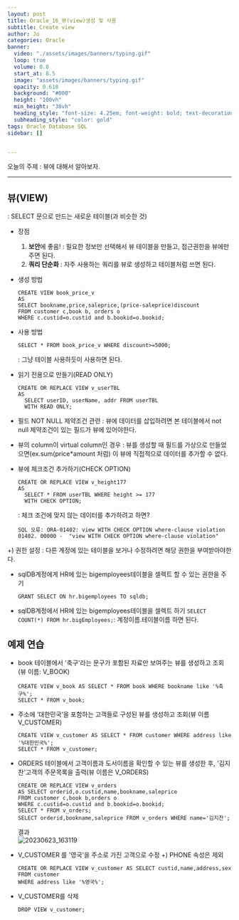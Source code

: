 ```yaml
---
layout: post
title: Oracle_16_뷰(view)생성 및 사용
subtitle: Create view
author: Jo
categories: Oracle
banner:
  video: "./assets/images/banners/typing.gif"
  loop: true
  volume: 0.8
  start_at: 8.5
  image: "assets/images/banners/typing.gif"
  opacity: 0.618
  background: "#000"
  height: "100vh"
  min_height: "38vh"
  heading_style: "font-size: 4.25em; font-weight: bold; text-decoration: underline"
  subheading_style: "color: gold"
tags: Oracle Database SQL
sidebar: []


---
```


오늘의 주제 : 뷰에 대해서 알아보자. <br>
 * * *


## 뷰(VIEW)
: SELECT 문으로 만드는 새로운 테이블(과 비슷한 것)
- 장점
  1. <b>보안</b>에 좋음! : 필요한 정보만 선택해서 뷰 테이블을 만들고, 접근권한을 뷰에만 주면 된다.
  2. <b>쿼리 단순화</b> : 자주 사용하는 쿼리를 뷰로 생성하고 테이블처럼 쓰면 된다.
- 생성 방법
  ```oracle
  CREATE VIEW book_price_v
  AS
  SELECT bookname,price,saleprice,(price-saleprice)discount
  FROM customer c,book b, orders o
  WHERE c.custid=o.custid and b.bookid=o.bookid;
  ```
- 사용 방법
  ```oracle
  SELECT * FROM book_price_v WHERE discount>=5000;
  ```
  : 그냥 테이블 사용하듯이 사용하면 된다.

- 읽기 전용으로 만들기(READ ONLY)
  ```oracle
  CREATE OR REPLACE VIEW v_userTBL
  AS
	SELECT userID, userName, addr FROM userTBL
	WITH READ ONLY;
  ```

- 필드 NOT NULL 제약조건 관련
  : 뷰에 데이터를 삽입하려면 본 테이블에서 not null 제약조건이 있는 필드가 뷰에 있어야한다.

- 뷰의 column이 virtual column인 경우
  : 뷰를 생성할 때 필드를 가상으로 만들었으면(ex.sum(price*amount 처럼) 이 뷰에 직접적으로 데이터를 추가할 수 없다.

- 뷰에 체크조건 추가하기(CHECK OPTION)
  ```oracle
  CREATE OR REPLACE VIEW v_height177
  AS
	SELECT * FROM userTBL WHERE height >= 177
    WITH CHECK OPTION;
  ```
  : 체크 조건에 맞지 않는 데이터를 추가하려고 하면?
  ```
  SQL 오류: ORA-01402: view WITH CHECK OPTION where-clause violation
  01402. 00000 -  "view WITH CHECK OPTION where-clause violation"
  ```

+) 권한 설정
: 다른 계정에 있는 테이블을 보거나 수정하려면 해당 권한을 부여받아야한다.<br>
- sqlDB계정에게 HR에 있는 bigemployees테이블을 셀렉트 할 수 있는 권한을 주기
  ```oracle
  GRANT SELECT ON hr.bigemployees TO sqldb;
  ```
- sqlDB계정에서 HR에 있는 bigemployees테이블을 셀렉트 하기
  ``SELECT COUNT(*) FROM hr.bigEmployees;``: 계정이름.테이블이름 하면 된다.<br>

## 예제 연습
- book 테이블에서 '축구'라는 문구가 포함된 자료만 보여주는 뷰를 생성하고 조회(뷰 이름: V_BOOK)
  ```oracle
  CREATE VIEW v_book AS SELECT * FROM book WHERE bookname like '%축구%';
  SELECT * FROM v_book;
  ```
- 주소에 ‘대한민국‘을 포함하는 고객들로 구성된 뷰를 생성하고 조회(뷰 이름 V_CUSTOMER)
  ```oracle
  CREATE VIEW v_customer AS SELECT * FROM customer WHERE address like '%대한민국%';
  SELECT * FROM v_customer;
  ```
- ORDERS 테이블에서 고객이름과 도서이름을 확인할 수 있는 뷰를 생성한 후, '김지찬'고객의 주문목록을 출력(뷰 이름은 V_ORDERS)
  ```oracle   
  CREATE OR REPLACE VIEW v_orders 
  AS SELECT orderid,o.custid,name,bookname,saleprice
  FROM customer c,book b,orders o 
  WHERE c.custid=o.custid and b.bookid=o.bookid;  
  SELECT * FROM v_orders;
  SELECT orderid,bookname,saleprice FROM v_orders WHERE name='김지찬';
  ```
  결과 <br> ![20230623_163119](https://github.com/CheeseYoung/cheeseyoung.github.io/assets/132384527/f3e62382-22cb-4253-90d9-eb866d46d33a) <br>

- V_CUSTOMER 를 '영국'을 주소로 가진 고객으로 수정 +) PHONE 속성은 제외
  ```oracle
  CREATE OR REPLACE VIEW v_customer AS SELECT custid,name,address,sex
  FROM customer
  WHERE address like '%영국%';
  ```
- V_CUSTOMER를 삭제
  ```oracle
  DROP VIEW v_customer;
  ```








